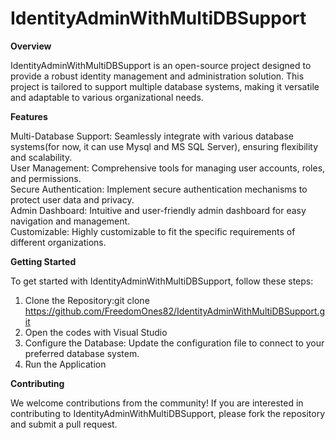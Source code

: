 # IdentityAdminWithMultiDBSupport
**Overview**  

IdentityAdminWithMultiDBSupport is an open-source project designed to provide a robust identity management and administration solution. This project is tailored to support multiple database systems, making it versatile and adaptable to various organizational needs.

**Features**  

Multi-Database Support: Seamlessly integrate with various database systems(for now, it can use Mysql and MS SQL Server), ensuring flexibility and scalability.  
User Management: Comprehensive tools for managing user accounts, roles, and permissions.  
Secure Authentication: Implement secure authentication mechanisms to protect user data and privacy.  
Admin Dashboard: Intuitive and user-friendly admin dashboard for easy navigation and management.  
Customizable: Highly customizable to fit the specific requirements of different organizations.

**Getting Started**  

To get started with IdentityAdminWithMultiDBSupport, follow these steps:

1. Clone the Repository:git clone https://github.com/FreedomOnes82/IdentityAdminWithMultiDBSupport.git
2. Open the codes with Visual Studio
3. Configure the Database: Update the configuration file to connect to your preferred database system.
4. Run the Application

**Contributing** 

We welcome contributions from the community! If you are interested in contributing to IdentityAdminWithMultiDBSupport, please fork the repository and submit a pull request.
